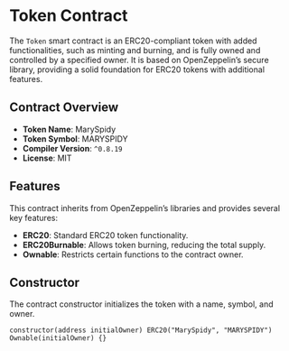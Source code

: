 # Token Contract

The `Token` smart contract is an ERC20-compliant token with added functionalities, such as minting and burning, and is fully owned and controlled by a specified owner. It is based on OpenZeppelin’s secure library, providing a solid foundation for ERC20 tokens with additional features.

## Contract Overview

- **Token Name**: MarySpidy
- **Token Symbol**: MARYSPIDY
- **Compiler Version**: `^0.8.19`
- **License**: MIT

## Features

This contract inherits from OpenZeppelin’s libraries and provides several key features:

- **ERC20**: Standard ERC20 token functionality.
- **ERC20Burnable**: Allows token burning, reducing the total supply.
- **Ownable**: Restricts certain functions to the contract owner.

## Constructor

The contract constructor initializes the token with a name, symbol, and owner.

```solidity
constructor(address initialOwner) ERC20("MarySpidy", "MARYSPIDY") Ownable(initialOwner) {}
